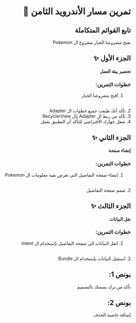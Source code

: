 <div dir = "rtl">

#   تمرين مسار الأندرويد الثامن 💚
## تابع القوائم المتكاملة
نفتح مشروعنا الجبار مشروع ال Pokemon

## الجزء الأول ✨
#### تحضير بيئة العمل
### خطوات التمرين:
1. أفتح مشروعنا الجبار
<br>
2. تأكد أنك طبقت جميع خطوات ال Adapter
<br>
3. تأكد من ربط ال Adapter بال RecyclerView
<br>
4. شغل جهازك الأفتراضي للتأكد أن التطبيق يعمل

## الجزء الثاني ✨
#### إنشاء صفحة 
### خطوات التمرين:
1. إنشاء صفحة التفاصيل التي تعرض بقيه معلومات ال Pokemon
<br>
2. صمم صفحة التفاصيل

## الجزء الثالث ✨
#### نقل البيانات
### خطوات التمرين:
1. انقل البيانات الي صفحة التفاصيل بإستخدام ال Intent
<br>
2. استقبل البيانات بإستخدام ال Bundle

## بونص 1:
تأكد من ترك بصمتك بالتصميم

## بونص 2:
إضافة خاصية الحذف
</div>
